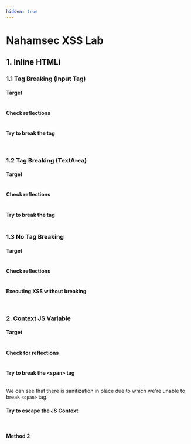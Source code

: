 ```yaml
---
hidden: true
---
```


# Nahamsec XSS Lab

## 1. Inline HTMLi

### 1.1 Tag Breaking (Input Tag)

#### Target

<figure><img src="../../../.gitbook/assets/image (178).png" alt=""><figcaption></figcaption></figure>

#### Check reflections

<figure><img src="../../../.gitbook/assets/image (179).png" alt=""><figcaption></figcaption></figure>

#### Try to break the tag

<figure><img src="../../../.gitbook/assets/image (180).png" alt=""><figcaption></figcaption></figure>

<figure><img src="../../../.gitbook/assets/image (183).png" alt=""><figcaption></figcaption></figure>

### 1.2 Tag Breaking (TextArea)

#### Target

<figure><img src="../../../.gitbook/assets/image (184).png" alt=""><figcaption></figcaption></figure>

#### Check reflections

<figure><img src="../../../.gitbook/assets/image (185).png" alt=""><figcaption></figcaption></figure>

#### Try to break the tag

<figure><img src="../../../.gitbook/assets/image (186).png" alt=""><figcaption></figcaption></figure>

### 1.3 No Tag Breaking

#### Target

<figure><img src="../../../.gitbook/assets/image (178).png" alt=""><figcaption></figcaption></figure>

#### Check reflections

<figure><img src="../../../.gitbook/assets/image (179).png" alt=""><figcaption></figcaption></figure>

#### Executing XSS without breaking

<figure><img src="../../../.gitbook/assets/image (181).png" alt=""><figcaption></figcaption></figure>

<figure><img src="../../../.gitbook/assets/image (182).png" alt=""><figcaption></figcaption></figure>

### 2. Context JS Variable

#### Target

<figure><img src="../../../.gitbook/assets/image (187).png" alt=""><figcaption></figcaption></figure>

#### Check for reflections

<figure><img src="../../../.gitbook/assets/image (188).png" alt=""><figcaption></figcaption></figure>

#### Try to break the <kbd>\<span></kbd> tag

<figure><img src="../../../.gitbook/assets/image (189).png" alt=""><figcaption></figcaption></figure>

We can see that there is sanitization in place due to which we're unable to break `<span>` tag.&#x20;

#### Try to escape the JS Context

<figure><img src="../../../.gitbook/assets/image (190).png" alt=""><figcaption></figcaption></figure>

<figure><img src="../../../.gitbook/assets/image (191).png" alt=""><figcaption></figcaption></figure>

#### Method 2

<figure><img src="../../../.gitbook/assets/image (192).png" alt=""><figcaption></figcaption></figure>

<figure><img src="../../../.gitbook/assets/image (193).png" alt=""><figcaption></figcaption></figure>
